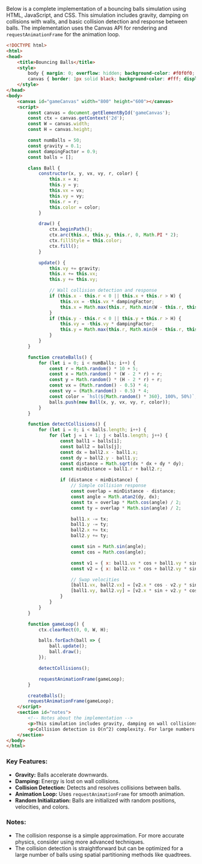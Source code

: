 Below is a complete implementation of a bouncing balls simulation using HTML, JavaScript, and CSS. This simulation includes gravity, damping on collisions with walls, and basic collision detection and response between balls. The implementation uses the Canvas API for rendering and `requestAnimationFrame` for the animation loop.

```html
<!DOCTYPE html>
<html>
<head>
    <title>Bouncing Balls</title>
    <style>
        body { margin: 0; overflow: hidden; background-color: #f0f0f0; }
        canvas { border: 1px solid black; background-color: #fff; display: block; margin: 20px auto; }
    </style>
</head>
<body>
    <canvas id="gameCanvas" width="800" height="600"></canvas>
    <script>
        const canvas = document.getElementById('gameCanvas');
        const ctx = canvas.getContext('2d');
        const W = canvas.width;
        const H = canvas.height;

        const numBalls = 50;
        const gravity = 0.1;
        const dampingFactor = 0.9;
        const balls = [];

        class Ball {
            constructor(x, y, vx, vy, r, color) {
                this.x = x;
                this.y = y;
                this.vx = vx;
                this.vy = vy;
                this.r = r;
                this.color = color;
            }

            draw() {
                ctx.beginPath();
                ctx.arc(this.x, this.y, this.r, 0, Math.PI * 2);
                ctx.fillStyle = this.color;
                ctx.fill();
            }

            update() {
                this.vy += gravity;
                this.x += this.vx;
                this.y += this.vy;

                // Wall collision detection and response
                if (this.x - this.r < 0 || this.x + this.r > W) {
                    this.vx = -this.vx * dampingFactor;
                    this.x = Math.max(this.r, Math.min(W - this.r, this.x));
                }
                if (this.y - this.r < 0 || this.y + this.r > H) {
                    this.vy = -this.vy * dampingFactor;
                    this.y = Math.max(this.r, Math.min(H - this.r, this.y));
                }
            }
        }

        function createBalls() {
            for (let i = 0; i < numBalls; i++) {
                const r = Math.random() * 10 + 5;
                const x = Math.random() * (W - 2 * r) + r;
                const y = Math.random() * (H - 2 * r) + r;
                const vx = (Math.random() - 0.5) * 4;
                const vy = (Math.random() - 0.5) * 4;
                const color = `hsl(${Math.random() * 360}, 100%, 50%)`;
                balls.push(new Ball(x, y, vx, vy, r, color));
            }
        }

        function detectCollisions() {
            for (let i = 0; i < balls.length; i++) {
                for (let j = i + 1; j < balls.length; j++) {
                    const ball1 = balls[i];
                    const ball2 = balls[j];
                    const dx = ball2.x - ball1.x;
                    const dy = ball2.y - ball1.y;
                    const distance = Math.sqrt(dx * dx + dy * dy);
                    const minDistance = ball1.r + ball2.r;

                    if (distance < minDistance) {
                        // Simple collision response
                        const overlap = minDistance - distance;
                        const angle = Math.atan2(dy, dx);
                        const tx = overlap * Math.cos(angle) / 2;
                        const ty = overlap * Math.sin(angle) / 2;

                        ball1.x -= tx;
                        ball1.y -= ty;
                        ball2.x += tx;
                        ball2.y += ty;

                        const sin = Math.sin(angle);
                        const cos = Math.cos(angle);

                        const v1 = { x: ball1.vx * cos + ball1.vy * sin, y: ball1.vy * cos - ball1.vx * sin };
                        const v2 = { x: ball2.vx * cos + ball2.vy * sin, y: ball2.vy * cos - ball2.vx * sin };

                        // Swap velocities
                        [ball1.vx, ball2.vx] = [v2.x * cos - v2.y * sin, v1.x * cos - v1.y * sin];
                        [ball1.vy, ball2.vy] = [v2.x * sin + v2.y * cos, v1.x * sin + v1.y * cos];
                    }
                }
            }
        }

        function gameLoop() {
            ctx.clearRect(0, 0, W, H);

            balls.forEach(ball => {
                ball.update();
                ball.draw();
            });

            detectCollisions();

            requestAnimationFrame(gameLoop);
        }

        createBalls();
        requestAnimationFrame(gameLoop);
    </script>
    <section id="notes">
        <!-- Notes about the implementation -->
        <p>This simulation includes gravity, damping on wall collisions, and basic collision detection and response between balls.</p>
        <p>Collision detection is O(n^2) complexity. For large numbers of balls, consider implementing spatial partitioning for optimization.</p>
    </section>
</body>
</html>
```

### Key Features:
- **Gravity:** Balls accelerate downwards.
- **Damping:** Energy is lost on wall collisions.
- **Collision Detection:** Detects and resolves collisions between balls.
- **Animation Loop:** Uses `requestAnimationFrame` for smooth animation.
- **Random Initialization:** Balls are initialized with random positions, velocities, and colors.

### Notes:
- The collision response is a simple approximation. For more accurate physics, consider using more advanced techniques.
- The collision detection is straightforward but can be optimized for a large number of balls using spatial partitioning methods like quadtrees.

<!-- Benchmark Info -->
<!-- Backend: llamacpp -->
<!-- Model: phi-4-Q8_0.gguf -->
<!-- Prompt: ball_bound.md -->
<!-- Generation Time: 84.66s -->
<!-- Fallback Used: False -->